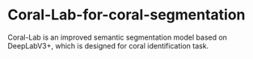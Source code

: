 # Coral-Lab-for-coral-segmentation
Coral-Lab is an improved semantic segmentation model based on DeepLabV3+, which is designed for coral identification task.
